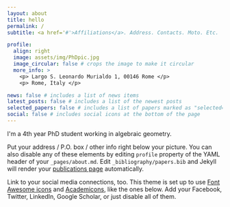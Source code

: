 ```yaml
---
layout: about
title: hello 
permalink: /
subtitle: <a href='#'>Affiliations</a>. Address. Contacts. Moto. Etc.

profile:
  align: right
  image: assets/img/PhDpic.jpg
  image_circular: false # crops the image to make it circular
  more_info: >
    <p> Largo S. Leonardo Murialdo 1, 00146 Rome </p>
    <p> Rome, Italy </p>

news: false # includes a list of news items
latest_posts: false # includes a list of the newest posts
selected_papers: false # includes a list of papers marked as "selected={true}"
social: false # includes social icons at the bottom of the page
---
```


I'm a 4th year PhD student working in algebraic geometry.

Put your address / P.O. box / other info right below your picture. You can also disable any of these elements by editing `profile` property of the YAML header of your `_pages/about.md`. Edit `_bibliography/papers.bib` and Jekyll will render your [publications page](/al-folio/publications/) automatically.

Link to your social media connections, too. This theme is set up to use [Font Awesome icons](https://fontawesome.com/) and [Academicons](https://jpswalsh.github.io/academicons/), like the ones below. Add your Facebook, Twitter, LinkedIn, Google Scholar, or just disable all of them.
